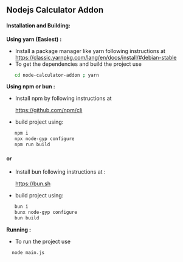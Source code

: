 ## Nodejs Calculator Addon

#### Installation and Building:
**Using yarn (Easiest) :**
- Install a package manager like yarn following instructions at https://classic.yarnpkg.com/lang/en/docs/install/#debian-stable
- To get the dependencies and build the project use 
```bash
   cd node-calculator-addon ; yarn
```

**Using npm or bun :**
- Install npm by following instructions at

   https://github.com/npm/cli

- build project using:
```bash
   npm i
   npx node-gyp configure
   npm run build
```
####            or
- Install bun following instructions  at :

   https://bun.sh

- build project using:
```bash
   bun i
   bunx node-gyp configure
   bun build
```

**Running :**
- To run the project use
```bash
  node main.js
```
